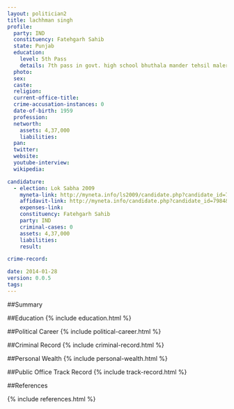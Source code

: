 ```yaml
---
layout: politician2
title: lachhman singh
profile: 
  party: IND
  constituency: Fatehgarh Sahib
  state: Punjab
  education: 
    level: 5th Pass
    details: 7th pass in govt. high school bhuthala mander tehsil malerkotla, distt. sangrur
  photo: 
  sex: 
  caste: 
  religion: 
  current-office-title: 
  crime-accusation-instances: 0
  date-of-birth: 1959
  profession: 
  networth: 
    assets: 4,37,000
    liabilities: 
  pan: 
  twitter: 
  website: 
  youtube-interview: 
  wikipedia: 

candidature: 
  - election: Lok Sabha 2009
    myneta-link: http://myneta.info/ls2009/candidate.php?candidate_id=7984
    affidavit-link: http://myneta.info/candidate.php?candidate_id=7984&scan=original
    expenses-link: 
    constituency: Fatehgarh Sahib 
    party: IND
    criminal-cases: 0
    assets: 4,37,000
    liabilities: 
    result:  

crime-record: 

date: 2014-01-28
version: 0.0.5
tags: 
---
```

##Summary


##Education
{% include education.html %}


##Political Career
{% include political-career.html %}


##Criminal Record
{% include criminal-record.html %}


##Personal Wealth
{% include personal-wealth.html %}


##Public Office Track Record
{% include track-record.html %}


##References


{% include references.html %}